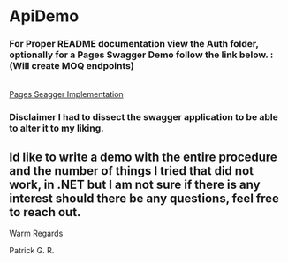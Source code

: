 # ApiDemo
### For Proper README documentation view the Auth folder, optionally for a Pages Swagger Demo follow the link below. : (Will create MOQ endpoints) 
</br><a href="https://patrick-gourdet.github.io/ApiDemo/">Pages Seagger Implementation</a>
### Disclaimer I had to dissect the swagger application to be able to alter it to my liking. 
## Id like to write a demo with the entire procedure and the number of things I tried that did not work, in .NET but I am not sure if there is any interest should there be any questions, feel free to reach out.

Warm Regards 

Patrick G. R.
